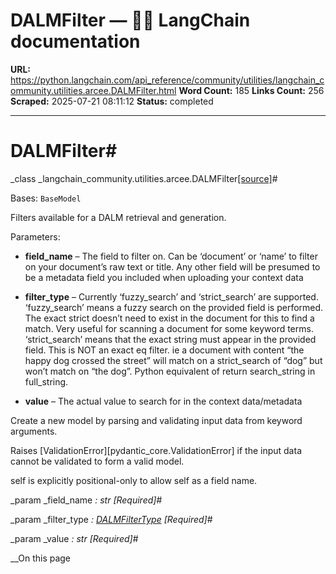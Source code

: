 # DALMFilter — 🦜🔗 LangChain  documentation

**URL:** https://python.langchain.com/api_reference/community/utilities/langchain_community.utilities.arcee.DALMFilter.html
**Word Count:** 185
**Links Count:** 256
**Scraped:** 2025-07-21 08:11:12
**Status:** completed

---

# DALMFilter\#

_class _langchain\_community.utilities.arcee.DALMFilter[\[source\]](https://python.langchain.com/api_reference/_modules/langchain_community/utilities/arcee.html#DALMFilter)\#     

Bases: `BaseModel`

Filters available for a DALM retrieval and generation.

Parameters:     

  * **field\_name** – The field to filter on. Can be ‘document’ or ‘name’ to filter on your document’s raw text or title. Any other field will be presumed to be a metadata field you included when uploading your context data

  * **filter\_type** – Currently ‘fuzzy\_search’ and ‘strict\_search’ are supported. ‘fuzzy\_search’ means a fuzzy search on the provided field is performed. The exact strict doesn’t need to exist in the document for this to find a match. Very useful for scanning a document for some keyword terms. ‘strict\_search’ means that the exact string must appear in the provided field. This is NOT an exact eq filter. ie a document with content “the happy dog crossed the street” will match on a strict\_search of “dog” but won’t match on “the dog”. Python equivalent of return search\_string in full\_string.

  * **value** – The actual value to search for in the context data/metadata

Create a new model by parsing and validating input data from keyword arguments.

Raises \[ValidationError\]\[pydantic\_core.ValidationError\] if the input data cannot be validated to form a valid model.

self is explicitly positional-only to allow self as a field name.

_param _field\_name _: str_ _\[Required\]_\#     

_param _filter\_type _: [DALMFilterType](https://python.langchain.com/api_reference/community/utilities/langchain_community.utilities.arcee.DALMFilterType.html#langchain_community.utilities.arcee.DALMFilterType "langchain_community.utilities.arcee.DALMFilterType")_ _\[Required\]_\#     

_param _value _: str_ _\[Required\]_\#     

__On this page